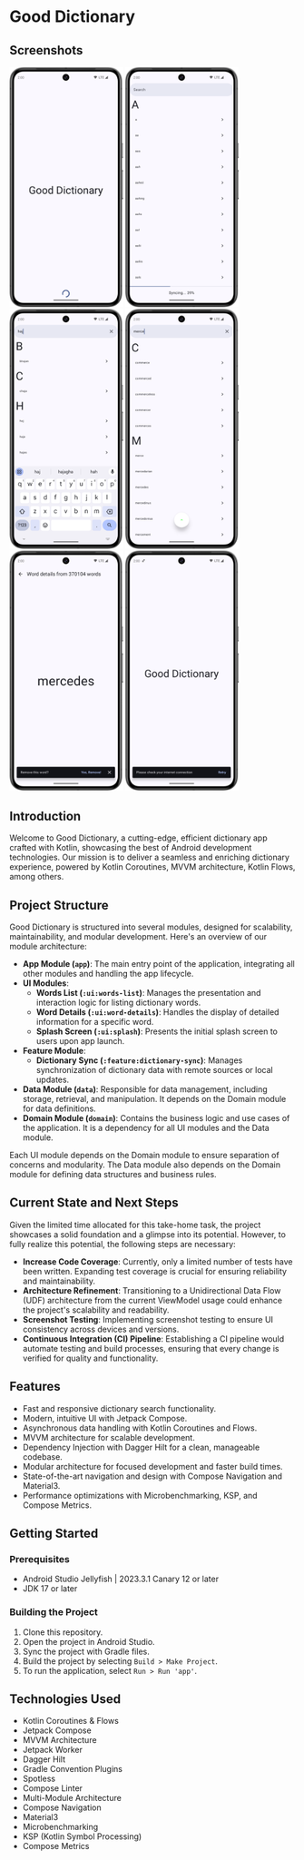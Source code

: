 # Good Dictionary

## Screenshots

<p float="left">
  <img src="screenshots/1.png" width="200" />
  <img src="screenshots/2.png" width="200" /> 
  <img src="screenshots/3.png" width="200" />
  <img src="screenshots/4.png" width="200" />
  <img src="screenshots/5.png" width="200" />
  <img src="screenshots/6.png" width="200" />
</p>

## Introduction
Welcome to Good Dictionary, a cutting-edge, efficient dictionary app crafted with Kotlin, showcasing the best of Android development technologies. Our mission is to deliver a seamless and enriching dictionary experience, powered by Kotlin Coroutines, MVVM architecture, Kotlin Flows, among others.

## Project Structure
Good Dictionary is structured into several modules, designed for scalability, maintainability, and modular development. Here's an overview of our module architecture:

- **App Module (`app`)**: The main entry point of the application, integrating all other modules and handling the app lifecycle.
- **UI Modules**: 
  - **Words List (`:ui:words-list`)**: Manages the presentation and interaction logic for listing dictionary words.
  - **Word Details (`:ui:word-details`)**: Handles the display of detailed information for a specific word.
  - **Splash Screen (`:ui:splash`)**: Presents the initial splash screen to users upon app launch.
- **Feature Module**:
  - **Dictionary Sync (`:feature:dictionary-sync`)**: Manages synchronization of dictionary data with remote sources or local updates.
- **Data Module (`data`)**: Responsible for data management, including storage, retrieval, and manipulation. It depends on the Domain module for data definitions.
- **Domain Module (`domain`)**: Contains the business logic and use cases of the application. It is a dependency for all UI modules and the Data module.

Each UI module depends on the Domain module to ensure separation of concerns and modularity. The Data module also depends on the Domain module for defining data structures and business rules.

## Current State and Next Steps
Given the limited time allocated for this take-home task, the project showcases a solid foundation and a glimpse into its potential. However, to fully realize this potential, the following steps are necessary:

- **Increase Code Coverage**: Currently, only a limited number of tests have been written. Expanding test coverage is crucial for ensuring reliability and maintainability.
- **Architecture Refinement**: Transitioning to a Unidirectional Data Flow (UDF) architecture from the current ViewModel usage could enhance the project's scalability and readability.
- **Screenshot Testing**: Implementing screenshot testing to ensure UI consistency across devices and versions.
- **Continuous Integration (CI) Pipeline**: Establishing a CI pipeline would automate testing and build processes, ensuring that every change is verified for quality and functionality.

## Features
- Fast and responsive dictionary search functionality.
- Modern, intuitive UI with Jetpack Compose.
- Asynchronous data handling with Kotlin Coroutines and Flows.
- MVVM architecture for scalable development.
- Dependency Injection with Dagger Hilt for a clean, manageable codebase.
- Modular architecture for focused development and faster build times.
- State-of-the-art navigation and design with Compose Navigation and Material3.
- Performance optimizations with Microbenchmarking, KSP, and Compose Metrics.

## Getting Started

### Prerequisites
- Android Studio Jellyfish | 2023.3.1 Canary 12 or later
- JDK 17 or later

### Building the Project
1. Clone this repository.
2. Open the project in Android Studio.
3. Sync the project with Gradle files.
4. Build the project by selecting `Build > Make Project`.
5. To run the application, select `Run > Run 'app'`.

## Technologies Used
- Kotlin Coroutines & Flows
- Jetpack Compose
- MVVM Architecture
- Jetpack Worker
- Dagger Hilt
- Gradle Convention Plugins
- Spotless
- Compose Linter
- Multi-Module Architecture
- Compose Navigation
- Material3
- Microbenchmarking
- KSP (Kotlin Symbol Processing)
- Compose Metrics



